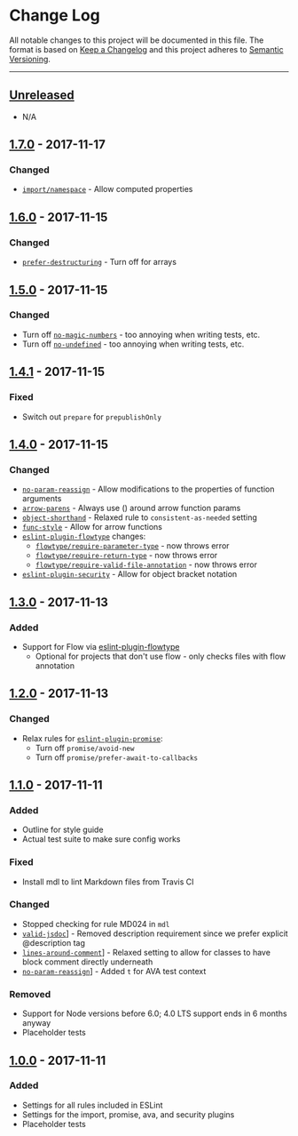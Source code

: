 # Change Log

All notable changes to this project will be documented in this file. The format is based on
[Keep a Changelog](http://keepachangelog.com/en/1.0.0/) and this project adheres to
[Semantic Versioning](http://semver.org/spec/v2.0.0.html).

---

## [Unreleased](https://github.com/greylocklabs/js/compare/1.7.0...HEAD)

- N/A

## [1.7.0](https://github.com/greylocklabs/js/compare/1.6.0...1.7.0) - 2017-11-17

### Changed

- [`import/namespace`](https://github.com/benmosher/eslint-plugin-import/blob/master/docs/rules/namespace.md) - Allow computed properties

## [1.6.0](https://github.com/greylocklabs/js/compare/1.5.0...1.6.0) - 2017-11-15

### Changed

- [`prefer-destructuring`](https://eslint.org/docs/rules/prefer-destructuring) - Turn off for arrays

## [1.5.0](https://github.com/greylocklabs/js/compare/1.4.1...1.5.0) - 2017-11-15

### Changed

- Turn off [`no-magic-numbers`](https://eslint.org/docs/rules/no-magic-numbers) - too annoying when writing tests, etc.
- Turn off [`no-undefined`](https://eslint.org/docs/rules/no-undefined) - too annoying when writing tests, etc.

## [1.4.1](https://github.com/greylocklabs/js/compare/1.4.0...1.4.1) - 2017-11-15

### Fixed

- Switch out `prepare` for `prepublishOnly`

## [1.4.0](https://github.com/greylocklabs/js/compare/1.3.0...1.4.0) - 2017-11-15

### Changed

- [`no-param-reassign`](https://eslint.org/docs/rules/no-param-reassign) - Allow modifications to the properties of function arguments
- [`arrow-parens`](https://eslint.org/docs/rules/arrow-parens) - Always use () around arrow function params
- [`object-shorthand`](https://eslint.org/docs/rules/object-shorthand) - Relaxed rule to `consistent-as-needed` setting
- [`func-style`](https://eslint.org/docs/rules/func-style) - Allow for arrow functions
- [`eslint-plugin-flowtype`](https://github.com/gajus/eslint-plugin-flowtype) changes:
    - [`flowtype/require-parameter-type`](https://github.com/gajus/eslint-plugin-flowtype#eslint-plugin-flowtype-rules-require-parameter-type) - now throws error
    - [`flowtype/require-return-type`](https://github.com/gajus/eslint-plugin-flowtype#eslint-plugin-flowtype-rules-require-return-type) - now throws error
    - [`flowtype/require-valid-file-annotation`](https://github.com/gajus/eslint-plugin-flowtype#require-valid-file-annotation) - now throws error
- [`eslint-plugin-security`](https://github.com/nodesecurity/eslint-plugin-security) - Allow for object bracket notation

## [1.3.0](https://github.com/greylocklabs/js/compare/1.2.0...1.3.0) - 2017-11-13

### Added

- Support for Flow via [eslint-plugin-flowtype](https://github.com/gajus/eslint-plugin-flowtype)
    - Optional for projects that don't use flow - only checks files with flow annotation

## [1.2.0](https://github.com/greylocklabs/js/compare/1.1.0...1.2.0) - 2017-11-13

### Changed

- Relax rules for [`eslint-plugin-promise`](https://github.com/xjamundx/eslint-plugin-promise):
    - Turn off `promise/avoid-new`
    - Turn off `promise/prefer-await-to-callbacks`

## [1.1.0](https://github.com/greylocklabs/js/compare/1.0.0...1.1.0) - 2017-11-11

### Added

- Outline for style guide
- Actual test suite to make sure config works

### Fixed

- Install mdl to lint Markdown files from Travis CI

### Changed

- Stopped checking for rule MD024 in `mdl`
- [`valid-jsdoc`](https://eslint.org/docs/rules/valid-jsdoc)] - Removed description requirement since we prefer explicit @description tag
- [`lines-around-comment`](https://eslint.org/docs/rules/lines-around-comment)] - Relaxed setting to allow for classes to have block comment directly underneath
- [`no-param-reassign`](https://eslint.org/docs/rules/no-param-reassign)] - Added `t` for AVA test context

### Removed

- Support for Node versions before 6.0; 4.0 LTS support ends in 6 months anyway
- Placeholder tests

## [1.0.0](https://github.com/greylocklabs/js/releases/tag/1.0.0) - 2017-11-11

### Added

- Settings for all rules included in ESLint
- Settings for the import, promise, ava, and security plugins
- Placeholder tests
